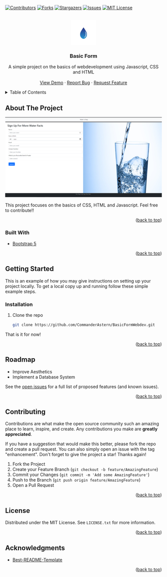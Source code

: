 <div id="top"></div>

[![Contributors][contributors-shield]][contributors-url]
[![Forks][forks-shield]][forks-url]
[![Stargazers][stars-shield]][stars-url]
[![Issues][issues-shield]][issues-url]
[![MIT License][license-shield]][license-url]


<!-- PROJECT LOGO -->
<br />
<div align="center">
  <a href="https://github.com/CommanderAstern/BasicFormWebdev">
    <img src="img/logo.png" alt="Logo" width="80" height="80">
  </a>

<h3 align="center">Basic Form</h3>

  <p align="center">
    A simple project on the basics of webdevelopment using Javascript, CSS and HTML
    <br />
    <br />
    <a href="https://commanderastern.github.io/BasicFormWebdev/">View Demo</a>
    ·
    <a href="https://github.com/CommanderAstern/BasicFormWebdev/issues">Report Bug</a>
    ·
    <a href="https://github.com/CommanderAstern/BasicFormWebdev/issues">Request Feature</a>
  </p>
</div>



<!-- TABLE OF CONTENTS -->
<details>
  <summary>Table of Contents</summary>
  <ol>
    <li>
      <a href="#about-the-project">About The Project</a>
      <ul>
        <li><a href="#built-with">Built With</a></li>
      </ul>
    </li>
    <li>
      <a href="#getting-started">Getting Started</a>
      <ul>
        <li><a href="#installation">Installation</a></li>
      </ul>
    </li>
    <li><a href="#roadmap">Roadmap</a></li>
    <li><a href="#contributing">Contributing</a></li>
    <li><a href="#license">License</a></li>
    <li><a href="#acknowledgments">Acknowledgments</a></li>
  </ol>
</details>



<!-- ABOUT THE PROJECT -->
## About The Project

[![Product Name Screen Shot][product-screenshot]](https://commanderastern.github.io/BasicFormWebdev/)

This project focuses on the basics of CSS, HTML and Javascript. Feel free to contribute!!

<p align="right">(<a href="#top">back to top</a>)</p>



### Built With

* [Bootstrap 5](https://getbootstrap.com/)
<p align="right">(<a href="#top">back to top</a>)</p>


<!-- GETTING STARTED -->
## Getting Started

This is an example of how you may give instructions on setting up your project locally.
To get a local copy up and running follow these simple example steps.

### Installation

1. Clone the repo
   ```sh
   git clone https://github.com/CommanderAstern/BasicFormWebdev.git
   ```
That is it for now!
<p align="right">(<a href="#top">back to top</a>)</p>



<!-- ROADMAP -->
## Roadmap

- Improve Aesthetics
- Implement a Database System

See the [open issues](https://github.com/CommanderAstern/BasicFormWebdev/issues) for a full list of proposed features (and known issues).

<p align="right">(<a href="#top">back to top</a>)</p>



<!-- CONTRIBUTING -->
## Contributing

Contributions are what make the open source community such an amazing place to learn, inspire, and create. Any contributions you make are **greatly appreciated**.

If you have a suggestion that would make this better, please fork the repo and create a pull request. You can also simply open an issue with the tag "enhancement".
Don't forget to give the project a star! Thanks again!

1. Fork the Project
2. Create your Feature Branch (`git checkout -b feature/AmazingFeature`)
3. Commit your Changes (`git commit -m 'Add some AmazingFeature'`)
4. Push to the Branch (`git push origin feature/AmazingFeature`)
5. Open a Pull Request

<p align="right">(<a href="#top">back to top</a>)</p>



<!-- LICENSE -->
## License

Distributed under the MIT License. See `LICENSE.txt` for more information.

<p align="right">(<a href="#top">back to top</a>)</p>


<!-- ACKNOWLEDGMENTS -->
## Acknowledgments

* [Best-README-Template](https://github.com/othneildrew/Best-README-Template)

<p align="right">(<a href="#top">back to top</a>)</p>



<!-- MARKDOWN LINKS & IMAGES -->
<!-- https://www.markdownguide.org/basic-syntax/#reference-style-links -->
[contributors-shield]: https://img.shields.io/github/contributors/CommanderAstern/BasicFormWebdev.svg?style=for-the-badge
[contributors-url]: https://github.com/CommanderAstern/BasicFormWebdev/graphs/contributors
[forks-shield]: https://img.shields.io/github/forks/CommanderAstern/BasicFormWebdev.svg?style=for-the-badge
[forks-url]: https://github.com/CommanderAstern/BasicFormWebdev/network/members
[stars-shield]: https://img.shields.io/github/stars/CommanderAstern/BasicFormWebdev.svg?style=for-the-badge
[stars-url]: https://github.com/CommanderAstern/BasicFormWebdev/stargazers
[issues-shield]: https://img.shields.io/github/issues/CommanderAstern/BasicFormWebdev.svg?style=for-the-badge
[issues-url]: https://github.com/CommanderAstern/BasicFormWebdev/issues
[license-shield]: https://img.shields.io/github/license/CommanderAstern/BasicFormWebdev.svg?style=for-the-badge
[license-url]: https://github.com/CommanderAstern/BasicFormWebdev/blob/master/LICENSE.txt
[product-screenshot]: img/screenshot.PNG

